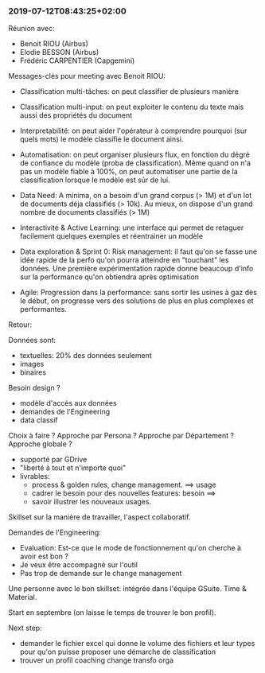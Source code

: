 
### 2019-07-12T08:43:25+02:00

Réunion avec:
- Benoit RIOU (Airbus)
- Elodie BESSON (Airbus)
- Frédéric CARPENTIER (Capgemini)

Messages-clés pour meeting avec Benoit RIOU:
- Classification multi-tâches: on peut classifier de plusieurs manière
- Classification multi-input: on peut exploiter le contenu du texte mais aussi des propriétés du document
- Interpretabilité: on peut aider l'opérateur à comprendre pourquoi (sur quels mots) le modèle classifie le document ainsi.
- Automatisation: on peut organiser plusieurs flux, en fonction du dégré de confiance du modèle (proba de classification). Même quand on n'a pas un modèle fiable à 100%, on peut automatiser une partie de la classification lorsque le modèle est sûr de lui.
- Data Need: A minima, on a besoin d'un grand corpus (> 1M) et d'un lot de documents déja classifiés (> 10k). Au mieux, on dispose d'un grand nombre de documents classifiés (> 1M)
- Interactivité & Active Learning: une interface qui permet de retaguer facilement quelques exemples et réentrainer un modèle

- Data exploration & Sprint 0: Risk management: il faut qu'on se fasse une idée rapide de la perfo qu'on pourra atteindre en "touchant" les données. Une première expérimentation rapide donne beaucoup d'info sur la performance qu'on obtiendra après optimisation
- Agile: Progression dans la performance: sans sortir les usines à gaz dès le début, on progresse vers des solutions de plus en plus complexes et performantes.

Retour:

Données sont:
- textuelles: 20% des données seulement
- images
- binaires

Besoin design ?
- modèle d'accès aux données
- demandes de l'Engineering
- data classif

Choix à faire ?
  Approche par Persona ?
  Approche par Département ?
  Approche globale ?

- supporté par GDrive
- "liberté à tout et n'importe quoi"
- livrables:
  - process & golden rules, change management. ==> usage
  - cadrer le besoin pour des nouvelles features: besoin ==>
  - savoir illustrer les nouveaux usages.

Skillset sur la manière de travailler, l'aspect collaboratif.

Demandes de l'Engineering:
- Evaluation: Est-ce que le mode de fonctionnement qu'on cherche à avoir est bon ?
- Je veux être accompagné sur l'outil
- Pas trop de demande sur le change management

Une personne avec le bon skillset: intégrée dans l'équipe GSuite. Time & Material.

Start en septembre (on laisse le temps de trouver le bon profil).


Next step:
- demander le fichier excel qui donne le volume des fichiers et leur types pour qu'on puisse proposer une démarche de classification
- trouver un profil coaching change transfo orga
